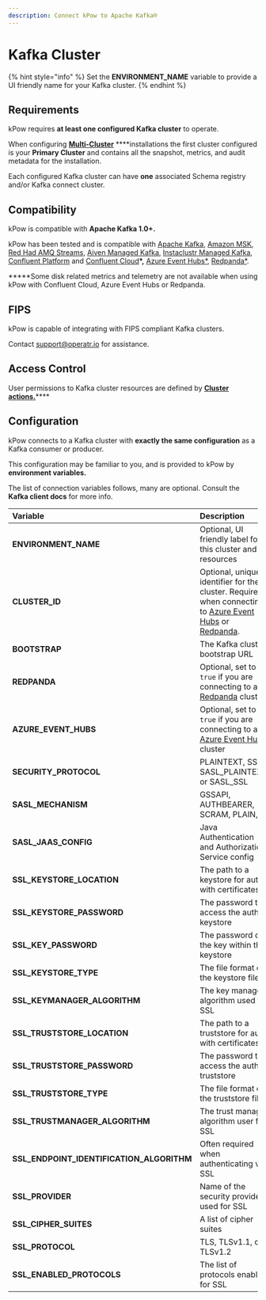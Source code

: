 ```yaml
---
description: Connect kPow to Apache Kafka®
---
```


# Kafka Cluster

{% hint style="info" %}
Set the **ENVIRONMENT\_NAME** variable to provide a UI friendly name for your Kafka cluster.
{% endhint %}

## Requirements

kPow requires **at least one configured Kafka cluster** to operate.

When configuring [**Multi-Cluster**](multi-cluster.md) ****installations the first cluster configured is your **Primary Cluster** and contains all the snapshot, metrics, and audit metadata for the installation.

Each configured Kafka cluster can have **one** associated Schema registry and/or Kafka connect cluster.

## Compatibility

kPow is compatible with **Apache Kafka 1.0+.**

kPow has been tested and is compatible with [Apache Kafka](https://kafka.apache.org/), [Amazon MSK](https://aws.amazon.com/msk/), [Red Had AMQ Streams](https://www.redhat.com/en/resources/amq-streams-datasheet), [Aiven Managed Kafka](https://aiven.io/kafka), [Instaclustr Managed Kafka](https://www.instaclustr.com/products/managed-apache-kafka/), [Confluent Platform](https://www.confluent.io/product/confluent-platform) and [Confluent Cloud](https://www.confluent.io/confluent-cloud)**\*,** [Azure Event Hubs\*](https://azure.microsoft.com/en-us/services/event-hubs/), [Redpanda\*](https://vectorized.io/redpanda).

**\***Some disk related metrics and telemetry are not available when using kPow with Confluent Cloud, Azure Event Hubs or Redpanda.

## FIPS

kPow is capable of integrating with FIPS compliant Kafka clusters.

Contact [support@operatr.io](mailto:support@operatr.io) for assistance.

## Access Control

User permissions to Kafka cluster resources are defined by [**Cluster actions.**](../authorization/overview.md#user-actions)\*\*\*\*

## Configuration

kPow connects to a Kafka cluster with **exactly the same configuration** as a Kafka consumer or producer.

This configuration may be familiar to you, and is provided to kPow by **environment variables.**

The list of connection variables follows, many are optional. Consult the **Kafka client docs** for more info.

| **Variable** | Description |
| :--- | :--- |
| **ENVIRONMENT\_NAME** | Optional, UI friendly label for this cluster and resources |
| **CLUSTER\_ID** | Optional, unique identifier for the cluster. Required when connecting to [Azure Event Hubs](azure-event-hubs.md) or [Redpanda](redpanda.md). |
| **BOOTSTRAP** | The Kafka cluster bootstrap URL |
| **REDPANDA** | Optional, set to `true` if you are connecting to a [Redpanda](redpanda.md) cluster. |
| **AZURE\_EVENT\_HUBS** | Optional, set to `true` if you are connecting to an [Azure Event Hubs](azure-event-hubs.md) cluster |
| **SECURITY\_PROTOCOL** | PLAINTEXT, SSL, SASL\_PLAINTEXT, or SASL\_SSL |
| **SASL\_MECHANISM** | GSSAPI, AUTHBEARER, SCRAM, PLAIN, |
| **SASL\_JAAS\_CONFIG** | Java Authentication and Authorization Service config |
| **SSL\_KEYSTORE\_LOCATION** | The path to a keystore for auth with certificates |
| **SSL\_KEYSTORE\_PASSWORD** | The password to access the auth keystore |
| **SSL\_KEY\_PASSWORD** | The password of the key within the keystore |
| **SSL\_KEYSTORE\_TYPE** | The file format of the keystore file |
| **SSL\_KEYMANAGER\_ALGORITHM** | The key manager algorithm used for SSL  |
| **SSL\_TRUSTSTORE\_LOCATION** | The path to a truststore for auth with certificates |
| **SSL\_TRUSTSTORE\_PASSWORD** | The password to access the auth truststore |
| **SSL\_TRUSTSTORE\_TYPE** | The file format of the truststore file |
| **SSL\_TRUSTMANAGER\_ALGORITHM** | The trust manager algorithm user for SSL |
| **SSL\_ENDPOINT\_IDENTIFICATION\_ALGORITHM** | Often required when authenticating via SSL |
| **SSL\_PROVIDER** | Name of the security provider used for SSL |
| **SSL\_CIPHER\_SUITES** | A list of cipher suites |
| **SSL\_PROTOCOL** | TLS, TLSv1.1, or TLSv1.2 |
| **SSL\_ENABLED\_PROTOCOLS** | The list of protocols enabled for SSL |

